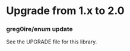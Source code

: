 Upgrade from 1.x to 2.0
=======================

### greg0ire/enum update

See the UPGRADE file for this library.

